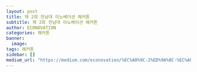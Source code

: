 ```yaml
---
layout: post
title: 제 2회 전남대 이노베이션 해커톤
subtitle: 제 2회 전남대 이노베이션 해커톤
author: ECONOVATION
categories: 해커톤
banner:
  image:
tags: 해커톤
sidebar: []
medium_url: "https://medium.com/econovation/%EC%A0%9C-2%ED%9A%8C-%EC%A0%84%EB%82%A8%EB%8C%80%ED%95%99%EA%B5%90-%EC%9D%B4%EB%85%B8%EB%B2%A0%EC%9D%B4%EC%85%98-%ED%95%B4%EC%BB%A4%ED%86%A4-10796cde962b"
---
```

